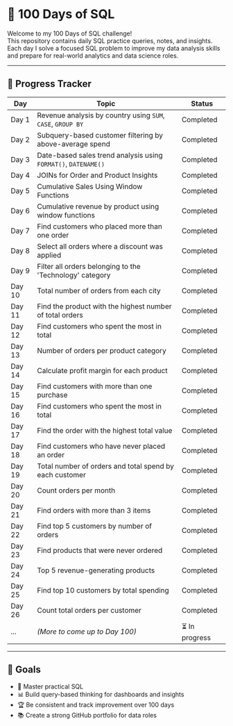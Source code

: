 # 💯 100 Days of SQL

Welcome to my 100 Days of SQL challenge!  
This repository contains daily SQL practice queries, notes, and insights. Each day I solve a focused SQL problem to improve my data analysis skills and prepare for real-world analytics and data science roles.

---

## 📅 Progress Tracker

| Day | Topic | Status |
|-----|--------------------------|--------|
| Day 1 | Revenue analysis by country using `SUM`, `CASE`, `GROUP BY` | Completed |
| Day 2 | Subquery-based customer filtering by above-average spend | Completed |
| Day 3 | Date-based sales trend analysis using `FORMAT()`, `DATENAME()` | Completed |
| Day 4 | JOINs for Order and Product Insights | Completed |
| Day 5 | Cumulative Sales Using Window Functions | Completed |
| Day 6 | Cumulative revenue by product using window functions | Completed |
| Day 7 | Find customers who placed more than one order | Completed |
| Day 8 | Select all orders where a discount was applied | Completed |
| Day 9 | Filter all orders belonging to the 'Technology' category | Completed |
| Day 10 | Total number of orders from each city | Completed |
| Day 11 | Find the product with the highest number of total orders | Completed |
| Day 12 | Find customers who spent the most in total | Completed |
| Day 13 | Number of orders per product category | Completed |
| Day 14 | Calculate profit margin for each product | Completed |
| Day 15 | Find customers with more than one purchase | Completed |
| Day 16 | Find customers who spent the most in total | Completed |
| Day 17 | Find the order with the highest total value | Completed |
| Day 18 | Find customers who have never placed an order | Completed |
| Day 19 | Total number of orders and total spend by each customer | Completed |
| Day 20 | Count orders per month | Completed |
| Day 21 | Find orders with more than 3 items| Completed |
| Day 22 | Find top 5 customers by number of orders | Completed |
| Day 23 | Find products that were never ordered | Completed |
| Day 24 | Top 5 revenue-generating products | Completed |
| Day 25 | Find top 10 customers by total spending | Completed |
| Day 26 | Count total orders per customer | Completed |
| ... | *(More to come up to Day 100)* | ⏳ In progress |

---

## 🚀 Goals

- 🧠 Master practical SQL
- 📊 Build query-based thinking for dashboards and insights
- 🏆 Be consistent and track improvement over 100 days
- 📚 Create a strong GitHub portfolio for data roles